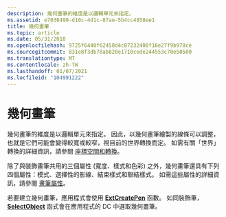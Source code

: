 ```yaml
---
description: 幾何畫筆的維度是以邏輯單元來指定。
ms.assetid: e7030490-d10c-4d1c-87ae-5b4cc4858ee1
title: 幾何畫筆
ms.topic: article
ms.date: 05/31/2018
ms.openlocfilehash: 9725f6440f62458d4c87232400f16e27f9b978ce
ms.sourcegitcommit: 831e8f3db78ab820e1710cede244553c70e50500
ms.translationtype: MT
ms.contentlocale: zh-TW
ms.lasthandoff: 01/07/2021
ms.locfileid: "104991222"
---
```

# <a name="geometric-pens"></a>幾何畫筆

幾何畫筆的維度是以邏輯單元來指定。 因此，以幾何畫筆繪製的線條可以調整，也就是它們可能會變得較寬或較窄，視目前的世界轉換而定。 如需有關「世界」轉換的詳細資訊，請參閱 [座標空間和轉換](coordinate-spaces-and-transformations.md)。

除了與裝飾畫筆共用的三個屬性 (寬度、樣式和色彩) 之外，幾何畫筆還具有下列四個屬性：模式、選擇性的影線、結束樣式和聯結樣式。 如需這些屬性的詳細資訊，請參閱 [畫筆屬性](pen-attributes.md)。

若要建立幾何畫筆，應用程式會使用 [**ExtCreatePen**](/windows/desktop/api/Wingdi/nf-wingdi-extcreatepen) 函數。 如同裝飾筆， [**SelectObject**](/windows/desktop/api/Wingdi/nf-wingdi-selectobject) 函式會在應用程式的 DC 中選取幾何畫筆。

 

 



